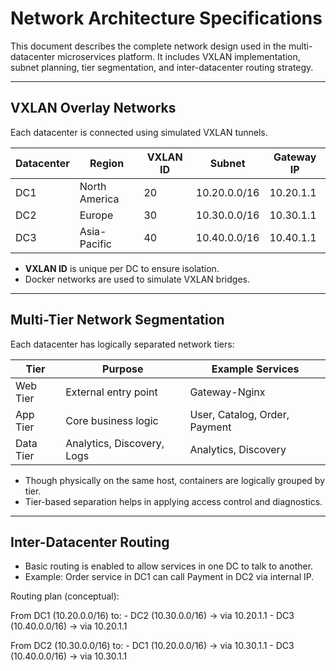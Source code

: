 # Network Architecture Specifications

This document describes the complete network design used in the multi-datacenter microservices platform. It includes VXLAN implementation, subnet planning, tier segmentation, and inter-datacenter routing strategy.

---

## VXLAN Overlay Networks

Each datacenter is connected using simulated VXLAN tunnels.

| Datacenter | Region         | VXLAN ID | Subnet        | Gateway IP    |
|------------|----------------|----------|---------------|---------------|
| DC1        | North America  | 20      | 10.20.0.0/16 | 10.20.1.1    |
| DC2        | Europe         | 30      | 10.30.0.0/16 | 10.30.1.1    |
| DC3        | Asia-Pacific   | 40      | 10.40.0.0/16 | 10.40.1.1    |

- **VXLAN ID** is unique per DC to ensure isolation.
- Docker networks are used to simulate VXLAN bridges.

---

## Multi-Tier Network Segmentation

Each datacenter has logically separated network tiers:

| Tier        | Purpose                       | Example Services             |
|-------------|-------------------------------|------------------------------|
| Web Tier    | External entry point          | Gateway-Nginx                |
| App Tier    | Core business logic           | User, Catalog, Order, Payment |
| Data Tier   | Analytics, Discovery, Logs    | Analytics, Discovery         |

- Though physically on the same host, containers are logically grouped by tier.
- Tier-based separation helps in applying access control and diagnostics.

---

## Inter-Datacenter Routing

- Basic routing is enabled to allow services in one DC to talk to another.
- Example: Order service in DC1 can call Payment in DC2 via internal IP.

Routing plan (conceptual):

From DC1 (10.20.0.0/16) to:
    - DC2 (10.30.0.0/16) → via 10.20.1.1
    - DC3 (10.40.0.0/16) → via 10.20.1.1

From DC2 (10.30.0.0/16) to:
    - DC1 (10.20.0.0/16) → via 10.30.1.1
    - DC3 (10.40.0.0/16) → via 10.30.1.1